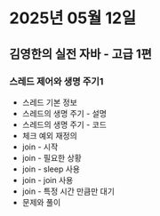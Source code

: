 # 2025년 05월 12일

## 김영한의 실전 자바 - 고급 1편

### 스레드 제어와 생명 주기1

- 스레드 기본 정보
- 스레드의 생명 주기 - 설명
- 스레드의 생명 주기 - 코드
- 체크 예외 재정의
- join - 시작
- join - 필요한 상황
- join - sleep 사용
- join - join 사용
- join - 특정 시간 만큼만 대기
- 문제와 풀이

